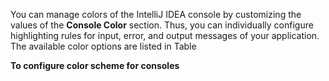 You can manage colors of the IntelliJ IDEA console by customizing the values of the **Console Color** section. Thus, you can individually configure highlighting rules for input, error, and output messages of your application. The available color options are listed in Table 

**To configure color scheme for consoles**
